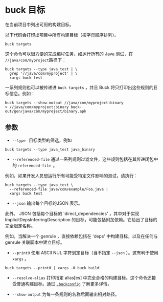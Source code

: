 ﻿# buck 目标
在当前项目中列出可用的构建目标。

以下代码会打印出项目中所有构建目标（按字母顺序排列）。

```
buck targets
```

这个命令可以很方便的完成编程任务，如运行所有的 Java 测试，在 `//java/com/myproject`路径下：

```
buck targets --type java_test | \
  grep '//java/com/myproject' | \
  xargs buck test
```

一系列规则也可以被传递进 `buck targets` ，并且 Buck 将只打印出这些规则的目标信息。例如：

```
buck targets --show-output //java/com/myproject:binary
> //java/com/myproject:binary buck-out/gen/java/com/myproject/binary.apk
```

## 参数

- `--type ` 目标类型的筛选，例如

```
buck targets --type java_test java_binary
```

- `--referenced-file` 通过一系列规则过滤文件，这些规则包括在其传递闭包中的 `referenced-file `。

例如，如果开发人员想运行所有可能受特定文件影响的测试，请执行：

```
buck targets --type java_test \
  --referenced-file java/com/example/Foo.java |
  xargs buck test
```

- `--json` 输出每个目标的JSON 表示。

此外， JSON 包括每个目标的 'direct_dependencies' ，其中对于实现 ImplicitDepsInferringDescription 的目标，可能包括附加依赖。它给出了目标的完全限定名称。

例如，当解决一个 genrule ，直接依赖包括在 'deps' 中构建目标，以及在任何与 genrule 关联脚本中建立目标。

- `--print0` 使用 ASCII NUL 字符划定目标（当不指定 `--json` ）。这有利于使用 `xargs` 。

```
buck targets --print0 | xargs -0 buck build
```

- `--resolve-alias` 打印指定 alias[es] 中完全合格的构建目标。这个命令还接受普通构建目标。通过 [`.buckconfig`][1] 了解更多详情。

- `--show-output` 为每一条规则的名称后面输出相对路径。


  [1]: https://buckbuild.com/concept/buckconfig.html